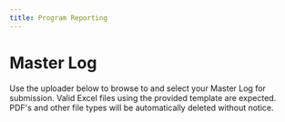 ```yaml
---
title: Program Reporting
---
```


# Master Log
Use the uploader below to browse to and select your Master Log for submission. Valid Excel files using the provided template are expected. PDF's and other file types will be automatically deleted without notice. 

<script src="https://csuchico.app.box.com/upload-widget/embed.js?folderID=61710546104&height=420&isDescriptionFieldShown=0&isEmailRequired=1&title=Submit%20File(s)%20to%20MasterLogs&token=iuw431kool6y4h78n6i3w5vmzaxx4gbb&width=385" type="text/javascript"></script>

